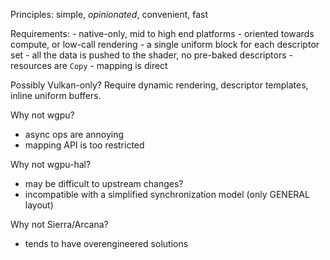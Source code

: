 Principles: simple, *opinionated*, convenient, fast

Requirements:
	- native-only, mid to high end platforms
	- oriented towards compute, or low-call rendering
	- a single uniform block for each descriptor set
	- all the data is pushed to the shader, no pre-baked descriptors
	- resources are `Copy`
	- mapping is direct
  
Possibly Vulkan-only? Require dynamic rendering, descriptor templates, inline uniform buffers.

Why not wgpu?
  - async ops are annoying
  - mapping API is too restricted

Why not wgpu-hal?
  - may be difficult to upstream changes?
  - incompatible with a simplified synchronization model (only GENERAL layout)

Why not Sierra/Arcana?
  - tends to have overengineered solutions
